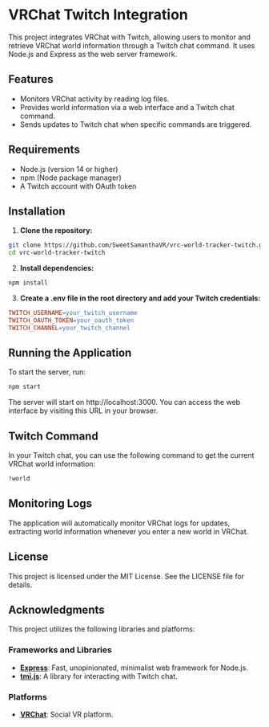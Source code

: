 # VRChat Twitch Integration

This project integrates VRChat with Twitch, allowing users to monitor and retrieve VRChat world information through a Twitch chat command. It uses Node.js and Express as the web server framework.

## Features

- Monitors VRChat activity by reading log files.
- Provides world information via a web interface and a Twitch chat command.
- Sends updates to Twitch chat when specific commands are triggered.

## Requirements

- Node.js (version 14 or higher)
- npm (Node package manager)
- A Twitch account with OAuth token

## Installation

1. **Clone the repository:**
```bash
git clone https://github.com/SweetSamanthaVR/vrc-world-tracker-twitch.git
cd vrc-world-tracker-twitch
```

2. **Install dependencies:**
```bash
npm install
```

3. **Create a .env file in the root directory and add your Twitch credentials:**
```makefile
TWITCH_USERNAME=your_twitch_username
TWITCH_OAUTH_TOKEN=your_oauth_token
TWITCH_CHANNEL=your_twitch_channel
```

## Running the Application

To start the server, run:
```bash
npm start
```
The server will start on http://localhost:3000. You can access the web interface by visiting this URL in your browser.

## Twitch Command

In your Twitch chat, you can use the following command to get the current VRChat world information:
```bash
!world
```

## Monitoring Logs

The application will automatically monitor VRChat logs for updates, extracting world information whenever you enter a new world in VRChat.

## License

This project is licensed under the MIT License. See the LICENSE file for details.

## Acknowledgments

This project utilizes the following libraries and platforms:

### Frameworks and Libraries
- **[Express](https://expressjs.com/)**: Fast, unopinionated, minimalist web framework for Node.js.
- **[tmi.js](https://tmijs.com/)**: A library for interacting with Twitch chat.

### Platforms
- **[VRChat](https://vrchat.com/)**: Social VR platform.
